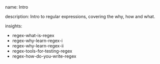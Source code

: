 name: Intro

description: Intro to regular expressions, covering the why, how and what.

insights:
  - regex-what-is-regex
  - regex-why-learn-regex-i
  - regex-why-learn-regex-ii
  - regex-tools-for-testing-regex
  - regex-how-do-you-write-regex